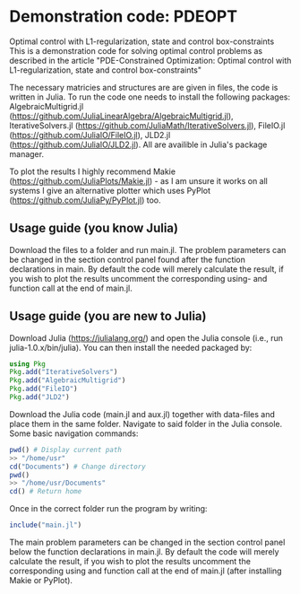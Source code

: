 # Demonstration code: PDEOPT
Optimal control with L1-regularization, state and control box-constraints
This is a demonstration code for solving optimal control problems as described in the article "PDE-Constrained Optimization: Optimal control with L1-regularization, state and control box-constraints"

The necessary matricies and structures are are given in files, the code is written in Julia. To run the code one needs to install the following packages: AlgebraicMultigrid.jl  (https://github.com/JuliaLinearAlgebra/AlgebraicMultigrid.jl), IterativeSolvers.jl (https://github.com/JuliaMath/IterativeSolvers.jl), FileIO.jl (https://github.com/JuliaIO/FileIO.jl), JLD2.jl (https://github.com/JuliaIO/JLD2.jl). All are availible in Julia's package manager. 

To plot the results I highly recommend Makie (https://github.com/JuliaPlots/Makie.jl) - as I am unsure it works on all systems I give an alternative plotter which uses PyPlot (https://github.com/JuliaPy/PyPlot.jl) too.

## Usage guide (you know Julia)
Download the files to a folder and run main.jl. The problem parameters can be changed in the section control panel found after the function declarations in main. By default the code will merely calculate the result, if you wish to plot the results uncomment the corresponding using- and function call at the end of main.jl.

## Usage guide (you are new to Julia)
Download Julia (https://julialang.org/) and open the Julia console (i.e., run julia-1.0.x/bin/julia). You can then install the needed packaged by:
```julia
using Pkg
Pkg.add("IterativeSolvers")
Pkg.add("AlgebraicMultigrid")
Pkg.add("FileIO")
Pkg.add("JLD2")
```
Download the Julia code (main.jl and aux.jl) together with data-files and place them in the same folder. Navigate to said folder in the Julia console. Some basic navigation commands: 
```julia
pwd() # Display current path
>> "/home/usr"
cd("Documents") # Change directory 
pwd()
>> "/home/usr/Documents"
cd() # Return home
```
Once in the correct folder run the program by writing:
```julia
include("main.jl")
```
The main problem parameters can be changed in the section control panel below the function declarations in main.jl. By default the code will merely calculate the result, if you wish to plot the results uncomment the corresponding using and function call at the end of main.jl (after installing Makie or PyPlot). 

